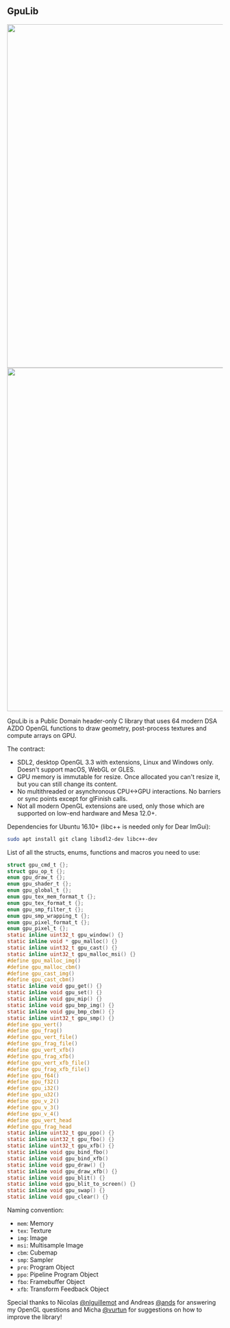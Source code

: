 GpuLib
------

<img width="800px" src="https://i.imgur.com/dQEm83w.gif" />
<img width="800px" src="https://i.imgur.com/oDLY5rY.png" />

GpuLib is a Public Domain header-only C library that uses 64 modern DSA AZDO OpenGL functions to draw geometry, post-process textures and compute arrays on GPU.

The contract:

 * SDL2, desktop OpenGL 3.3 with extensions, Linux and Windows only. Doesn't support macOS, WebGL or GLES.
 * GPU memory is immutable for resize. Once allocated you can't resize it, but you can still change its content.
 * No multithreaded or asynchronous CPU<->GPU interactions. No barriers or sync points except for glFinish calls.
 * Not all modern OpenGL extensions are used, only those which are supported on low-end hardware and Mesa 12.0+.

Dependencies for Ubuntu 16.10+ (libc++ is needed only for Dear ImGui):

```bash
sudo apt install git clang libsdl2-dev libc++-dev
```

List of all the structs, enums, functions and macros you need to use:

```c
struct gpu_cmd_t {};
struct gpu_op_t {};
enum gpu_draw_t {};
enum gpu_shader_t {};
enum gpu_global_t {};
enum gpu_tex_mem_format_t {};
enum gpu_tex_format_t {};
enum gpu_smp_filter_t {};
enum gpu_smp_wrapping_t {};
enum gpu_pixel_format_t {};
enum gpu_pixel_t {};
static inline uint32_t gpu_window() {}
static inline void * gpu_malloc() {}
static inline uint32_t gpu_cast() {}
static inline uint32_t gpu_malloc_msi() {}
#define gpu_malloc_img()
#define gpu_malloc_cbm()
#define gpu_cast_img()
#define gpu_cast_cbm()
static inline void gpu_get() {}
static inline void gpu_set() {}
static inline void gpu_mip() {}
static inline void gpu_bmp_img() {}
static inline void gpu_bmp_cbm() {}
static inline uint32_t gpu_smp() {}
#define gpu_vert()
#define gpu_frag()
#define gpu_vert_file()
#define gpu_frag_file()
#define gpu_vert_xfb()
#define gpu_frag_xfb()
#define gpu_vert_xfb_file()
#define gpu_frag_xfb_file()
#define gpu_f64()
#define gpu_f32()
#define gpu_i32()
#define gpu_u32()
#define gpu_v_2()
#define gpu_v_3()
#define gpu_v_4()
#define gpu_vert_head
#define gpu_frag_head
static inline uint32_t gpu_ppo() {}
static inline uint32_t gpu_fbo() {}
static inline uint32_t gpu_xfb() {}
static inline void gpu_bind_fbo()
static inline void gpu_bind_xfb()
static inline void gpu_draw() {}
static inline void gpu_draw_xfb() {}
static inline void gpu_blit() {}
static inline void gpu_blit_to_screen() {}
static inline void gpu_swap() {}
static inline void gpu_clear() {}
```

Naming convention:

 * `mem`: Memory
 * `tex`: Texture
 * `img`: Image
 * `msi`: Multisample Image
 * `cbm`: Cubemap
 * `smp`: Sampler
 * `pro`: Program Object
 * `ppo`: Pipeline Program Object
 * `fbo`: Framebuffer Object
 * `xfb`: Transform Feedback Object

Special thanks to Nicolas [@nlguillemot](https://github.com/nlguillemot) and Andreas [@ands](https://github.com/ands) for answering my OpenGL questions and Micha [@vurtun](https://github.com/vurtun) for suggestions on how to improve the library!

